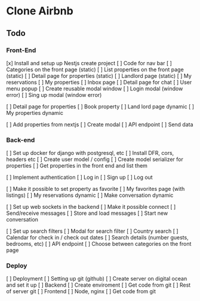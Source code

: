 # Clone Airbnb

## Todo

### Front-End
[x] Install and setup up Nestjs create project
[ ] Code for nav bar
[ ] Categories on the front page (static)
[ ] List properties on the front page (static)
[ ] Detail page for properties (static)
[ ] Landlord page (static)
[ ] My reservations 
[ ] My properties
[ ] Inbox page
[ ] Detail page for chat
[ ] User menu popup
[ ] Create reusable modal window
[ ] Login modal (window error)
[ ] Sing up modal (window error)

[ ] Detail page for properties
[ ] Book property
[ ] Land lord page dynamic
[ ] My properties dynamic 

[ ] Add properties from nextjs
    [ ] Create modal
    [ ] API endpoint
    [ ] Send data



### Back-end
[ ] Set up docker for django with postgresql, etc
    [ ] Install DFR, cors, headers etc
[ ] Create user model /  config 
[ ] Create model serializer for properties
[ ] Get properties in the front end and list them 

[ ] Implement authentication
    [ ] Log in
    [ ] Sign up
    [ ] Log out 


[ ] Make it possible to set property as favorite
[ ] My favorites page (with listings)
[ ] My reservations dynamic
[ ] Make conversation dynamic


[ ] Set up web sockets in the backend
[ ] Make it possible connect
[ ] Send/receive messages
[ ] Store and load messages
[ ] Start new conversation


[ ] Set up search filters
    [ ] Modal for search filter
    [ ] Country search
    [ ] Calendar for check in / check out dates
    [ ] Search details (number guests, bedrooms, etc)
    [ ] API endpoint
    [ ] Choose between categories on the front page


### Deploy
[ ] Deployment 
    [ ] Setting up git (github)
    [ ] Create server on digital ocean and set it up
    [ ] Backend
        [ ] Create enviroment
        [ ] Get code from git 
        [ ] Rest of server git
    [ ] Frontend
        [ ] Node, nginx
        [ ] Get code from git


